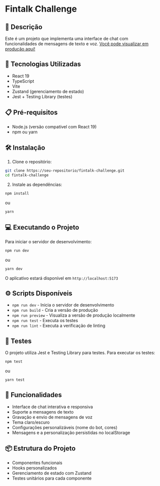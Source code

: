 # Fintalk Challenge

## 📝 Descrição
Este é um projeto que implementa uma interface de chat com funcionalidades de mensagens de texto e voz. [Você pode visualizar em produção aqui!](random-chatbot.vercel.app/)

## 🚀 Tecnologias Utilizadas
- React 19
- TypeScript
- Vite
- Zustand (gerenciamento de estado)
- Jest + Testing Library (testes)

## 📋 Pré-requisitos
- Node.js (versão compatível com React 19)
- npm ou yarn

## 🛠️ Instalação

1. Clone o repositório:
```bash
git clone https://seu-repositorio/fintalk-challenge.git
cd fintalk-challenge
```

2. Instale as dependências:
```bash
npm install
```
ou
```bash
yarn
```

## 💻 Executando o Projeto

Para iniciar o servidor de desenvolvimento:
```bash
npm run dev
```
ou
```bash
yarn dev
```

O aplicativo estará disponível em `http://localhost:5173`

## ⚙️ Scripts Disponíveis

- `npm run dev` - Inicia o servidor de desenvolvimento
- `npm run build` - Cria a versão de produção
- `npm run preview` - Visualiza a versão de produção localmente
- `npm run test` - Executa os testes
- `npm run lint` - Executa a verificação de linting

## 🧪 Testes

O projeto utiliza Jest e Testing Library para testes. Para executar os testes:
```bash
npm test
```
ou
```bash
yarn test
```

## 🎨 Funcionalidades

- Interface de chat interativa e responsiva
- Suporte a mensagens de texto
- Gravação e envio de mensagens de voz
- Tema claro/escuro
- Configurações personalizáveis (nome do bot, cores)
- Mensagens e a personalização persistidas no localStorage

## 📦 Estrutura do Projeto

- Componentes funcionais
- Hooks personalizados
- Gerenciamento de estado com Zustand
- Testes unitários para cada componente